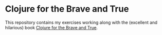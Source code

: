 # Clojure for the Brave and True #

This repository contains my exercises working along with the (excellent and hilarious) book
 [Clojure for the Brave and True](https://www.braveclojure.com/).